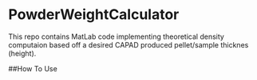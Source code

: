 # PowderWeightCalculator

 This repo contains MatLab code implementing theoretical density computaion based off a desired CAPAD produced pellet/sample thicknes (height). 
 
##How To Use


 
 
